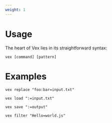 ```yaml
---
weight: 1
---
```


# Usage

The heart of Vex lies in its straightforward syntax:

```shell
vex [command] [pattern]
```

# Examples


```shell
vex replace "foo:bar=input.txt"
```

```shell
vex load ":=input.txt"
```

```shell
vex save ":=output"
```

```shell
vex filter "Hello=world.js"
```